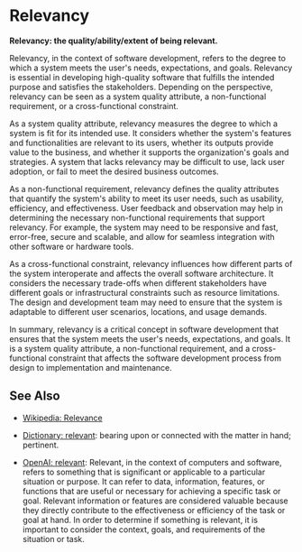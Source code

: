 # Relevancy

**Relevancy: the quality/ability/extent of being relevant.**

<span data-chatgpt-prompt="explain relevancy (system quality attribute, cross-functional constraint, non-functional requirement\)">

Relevancy, in the context of software development, refers to the degree to which a system meets the user's needs, expectations, and goals. Relevancy is essential in developing high-quality software that fulfills the intended purpose and satisfies the stakeholders. Depending on the perspective, relevancy can be seen as a system quality attribute, a non-functional requirement, or a cross-functional constraint.

As a system quality attribute, relevancy measures the degree to which a system is fit for its intended use. It considers whether the system's features and functionalities are relevant to its users, whether its outputs provide value to the business, and whether it supports the organization's goals and strategies. A system that lacks relevancy may be difficult to use, lack user adoption, or fail to meet the desired business outcomes.

As a non-functional requirement, relevancy defines the quality attributes that quantify the system's ability to meet its user needs, such as usability, efficiency, and effectiveness. User feedback and observation may help in determining the necessary non-functional requirements that support relevancy. For example, the system may need to be responsive and fast, error-free, secure and scalable, and allow for seamless integration with other software or hardware tools.

As a cross-functional constraint, relevancy influences how different parts of the system interoperate and affects the overall software architecture. It considers the necessary trade-offs when different stakeholders have different goals or infrastructural constraints such as resource limitations. The design and development team may need to ensure that the system is adaptable to different user scenarios, locations, and usage demands.

In summary, relevancy is a critical concept in software development that ensures that the system meets the user's needs, expectations, and goals. It is a system quality attribute, a non-functional requirement, and a cross-functional constraint that affects the software development process from design to implementation and maintenance.

</span>

## See Also

* [Wikipedia: Relevance](https://wikipedia.org/wiki/Relevance)

* [Dictionary: relevant](https://www.dictionary.com/browse/relevant): bearing upon or connected with the matter in hand; pertinent.

* [OpenAI: relevant](https:://openai.com): <span data-chatgpt-prompt="define relevant (computers and software)">Relevant, in the context of computers and software, refers to something that is significant or applicable to a particular situation or purpose. It can refer to data, information, features, or functions that are useful or necessary for achieving a specific task or goal. Relevant information or features are considered valuable because they directly contribute to the effectiveness or efficiency of the task or goal at hand. In order to determine if something is relevant, it is important to consider the context, goals, and requirements of the situation or task.</span>
